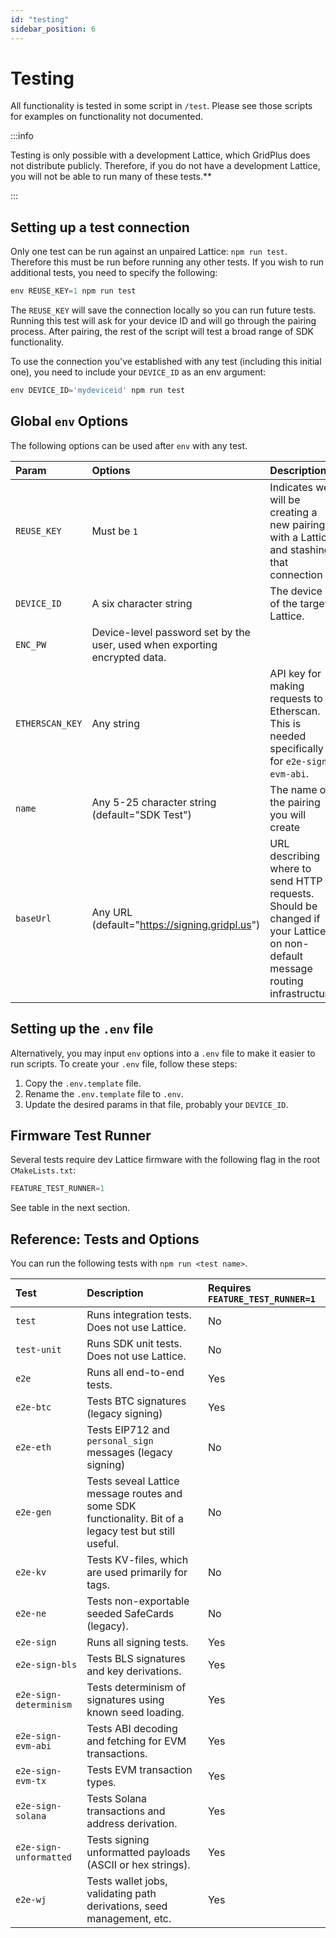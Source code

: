 ```yaml
---
id: "testing"
sidebar_position: 6
---
```


# Testing

All functionality is tested in some script in `/test`. Please see those scripts for examples on functionality not documented.

:::info

Testing is only possible with a development Lattice, which GridPlus does not distribute publicly. Therefore, if you do not have a development Lattice, you will not be able to run many of these tests.**

:::

## Setting up a test connection

Only one test can be run against an unpaired Lattice: `npm run test`. Therefore this must be run before running any other tests. If you wish to run additional tests, you need to specify the following:

```ts
env REUSE_KEY=1 npm run test
```

The `REUSE_KEY` will save the connection locally so you can run future tests. Running this test will ask for your device ID and will go through the pairing process. After pairing, the rest of the script will test a broad range of SDK functionality.

To use the connection you've established with any test (including this initial one), you need to include your `DEVICE_ID` as an env argument:

```ts
env DEVICE_ID='mydeviceid' npm run test
```

## Global `env` Options

The following options can be used after `env` with any test.

| Param | Options | Description |
|:------|:--------|:------------|
| `REUSE_KEY` | Must be `1` | Indicates we will be creating a new pairing with a Lattice and stashing that connection |
| `DEVICE_ID` | A six character string | The device ID of the target Lattice. |
| `ENC_PW` | Device-level password set by the user, used when exporting encrypted data. |
| `ETHERSCAN_KEY` | Any string | API key for making requests to Etherscan. This is needed specifically for `e2e-sign-evm-abi`. |
| `name` | Any 5-25 character string (default="SDK Test") | The name of the pairing you will create |
| `baseUrl` | Any URL (default="https://signing.gridpl.us") | URL describing where to send HTTP requests. Should be changed if your Lattice is on non-default message routing infrastructure. |

## Setting up the `.env` file

Alternatively, you may input `env` options into a `.env` file to make it easier to run scripts. To create your `.env` file, follow these steps:
1. Copy the `.env.template` file.
2. Rename the `.env.template` file to `.env`.
3. Update the desired params in that file, probably your `DEVICE_ID`.

## Firmware Test Runner

Several tests require dev Lattice firmware with the following flag in the root `CMakeLists.txt`:

```ts
FEATURE_TEST_RUNNER=1
```

See table in the next section.

## Reference: Tests and Options

You can run the following tests with `npm run <test name>`.

| Test | Description | Requires `FEATURE_TEST_RUNNER=1` |
|:-----|:------------|:-----------------|
| `test` | Runs integration tests. Does not use Lattice. | No |
| `test-unit` | Runs SDK unit tests. Does not use Lattice. | No |
| `e2e` | Runs all end-to-end tests. | Yes |
| `e2e-btc` | Tests BTC signatures (legacy signing) | Yes |
| `e2e-eth` | Tests EIP712 and `personal_sign` messages (legacy signing) | No |
| `e2e-gen` | Tests seveal Lattice message routes and some SDK functionality. Bit of a legacy test but still useful. | No |
| `e2e-kv` | Tests KV-files, which are used primarily for tags. | No |
| `e2e-ne` | Tests non-exportable seeded SafeCards (legacy). | No |
| `e2e-sign` | Runs all signing tests. | Yes |
| `e2e-sign-bls` | Tests BLS signatures and key derivations. | Yes |
| `e2e-sign-determinism` | Tests determinism of signatures using known seed loading. | Yes |
| `e2e-sign-evm-abi` | Tests ABI decoding and fetching for EVM transactions. | Yes |
| `e2e-sign-evm-tx` | Tests EVM transaction types. | Yes |
| `e2e-sign-solana` | Tests Solana transactions and address derivation. | Yes |
| `e2e-sign-unformatted` | Tests signing unformatted payloads (ASCII or hex strings). | Yes |
| `e2e-wj` | Tests wallet jobs, validating path derivations, seed management, etc. | Yes |